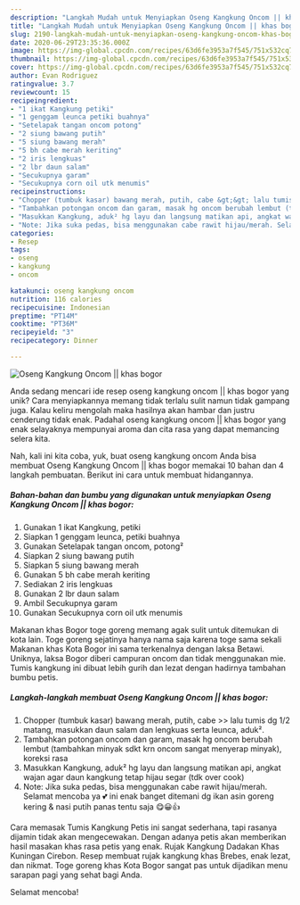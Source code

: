 ```yaml
---
description: "Langkah Mudah untuk Menyiapkan Oseng Kangkung Oncom || khas bogor, Lezat"
title: "Langkah Mudah untuk Menyiapkan Oseng Kangkung Oncom || khas bogor, Lezat"
slug: 2190-langkah-mudah-untuk-menyiapkan-oseng-kangkung-oncom-khas-bogor-lezat
date: 2020-06-29T23:35:36.000Z
image: https://img-global.cpcdn.com/recipes/63d6fe3953a7f545/751x532cq70/oseng-kangkung-oncom-khas-bogor-foto-resep-utama.jpg
thumbnail: https://img-global.cpcdn.com/recipes/63d6fe3953a7f545/751x532cq70/oseng-kangkung-oncom-khas-bogor-foto-resep-utama.jpg
cover: https://img-global.cpcdn.com/recipes/63d6fe3953a7f545/751x532cq70/oseng-kangkung-oncom-khas-bogor-foto-resep-utama.jpg
author: Evan Rodriguez
ratingvalue: 3.7
reviewcount: 15
recipeingredient:
- "1 ikat Kangkung petiki"
- "1 genggam leunca petiki buahnya"
- "Setelapak tangan oncom potong"
- "2 siung bawang putih"
- "5 siung bawang merah"
- "5 bh cabe merah keriting"
- "2 iris lengkuas"
- "2 lbr daun salam"
- "Secukupnya garam"
- "Secukupnya corn oil utk menumis"
recipeinstructions:
- "Chopper (tumbuk kasar) bawang merah, putih, cabe &gt;&gt; lalu tumis dg 1/2 matang, masukkan daun salam dan lengkuas serta leunca, aduk²."
- "Tambahkan potongan oncom dan garam, masak hg oncom berubah lembut (tambahkan minyak sdkt krn oncom sangat menyerap minyak), koreksi rasa"
- "Masukkan Kangkung, aduk² hg layu dan langsung matikan api, angkat wajan agar daun kangkung tetap hijau segar (tdk over cook)"
- "Note: Jika suka pedas, bisa menggunakan cabe rawit hijau/merah. Selamat mencoba ya 💕 ini enak banget ditemani dg ikan asin goreng kering &amp; nasi putih panas tentu saja 😋😀👍"
categories:
- Resep
tags:
- oseng
- kangkung
- oncom

katakunci: oseng kangkung oncom 
nutrition: 116 calories
recipecuisine: Indonesian
preptime: "PT14M"
cooktime: "PT36M"
recipeyield: "3"
recipecategory: Dinner

---
```



![Oseng Kangkung Oncom || khas bogor](https://img-global.cpcdn.com/recipes/63d6fe3953a7f545/751x532cq70/oseng-kangkung-oncom-khas-bogor-foto-resep-utama.jpg)

Anda sedang mencari ide resep oseng kangkung oncom || khas bogor yang unik? Cara menyiapkannya memang tidak terlalu sulit namun tidak gampang juga. Kalau keliru mengolah maka hasilnya akan hambar dan justru cenderung tidak enak. Padahal oseng kangkung oncom || khas bogor yang enak selayaknya mempunyai aroma dan cita rasa yang dapat memancing selera kita.


Nah, kali ini kita coba, yuk, buat oseng kangkung oncom  Anda bisa membuat Oseng Kangkung Oncom || khas bogor memakai 10 bahan dan 4 langkah pembuatan. Berikut ini cara untuk membuat hidangannya.

<!--inarticleads1-->

##### Bahan-bahan dan bumbu yang digunakan untuk menyiapkan Oseng Kangkung Oncom || khas bogor:

1. Gunakan 1 ikat Kangkung, petiki
1. Siapkan 1 genggam leunca, petiki buahnya
1. Gunakan Setelapak tangan oncom, potong²
1. Siapkan 2 siung bawang putih
1. Siapkan 5 siung bawang merah
1. Gunakan 5 bh cabe merah keriting
1. Sediakan 2 iris lengkuas
1. Gunakan 2 lbr daun salam
1. Ambil Secukupnya garam
1. Gunakan Secukupnya corn oil utk menumis


Makanan khas Bogor toge goreng memang agak sulit untuk ditemukan di kota lain. Toge goreng sejatinya hanya nama saja karena toge sama sekali Makanan khas Kota Bogor ini sama terkenalnya dengan laksa Betawi. Uniknya, laksa Bogor diberi campuran oncom dan tidak menggunakan mie. Tumis kangkung ini dibuat lebih gurih dan lezat dengan hadirnya tambahan bumbu petis. 

<!--inarticleads2-->

##### Langkah-langkah membuat Oseng Kangkung Oncom || khas bogor:

1. Chopper (tumbuk kasar) bawang merah, putih, cabe &gt;&gt; lalu tumis dg 1/2 matang, masukkan daun salam dan lengkuas serta leunca, aduk².
1. Tambahkan potongan oncom dan garam, masak hg oncom berubah lembut (tambahkan minyak sdkt krn oncom sangat menyerap minyak), koreksi rasa
1. Masukkan Kangkung, aduk² hg layu dan langsung matikan api, angkat wajan agar daun kangkung tetap hijau segar (tdk over cook)
1. Note: Jika suka pedas, bisa menggunakan cabe rawit hijau/merah. Selamat mencoba ya 💕 ini enak banget ditemani dg ikan asin goreng kering &amp; nasi putih panas tentu saja 😋😀👍


Cara memasak Tumis Kangkung Petis ini sangat sederhana, tapi rasanya dijamin tidak akan mengecewakan. Dengan adanya petis akan memberikan hasil masakan khas rasa petis yang enak. Rujak Kangkung Dadakan Khas Kuningan Cirebon. Resep membuat rujak kangkung khas Brebes, enak lezat, dan nikmat. Toge goreng khas Kota Bogor sangat pas untuk dijadikan menu sarapan pagi yang sehat bagi Anda. 

 Selamat mencoba!
